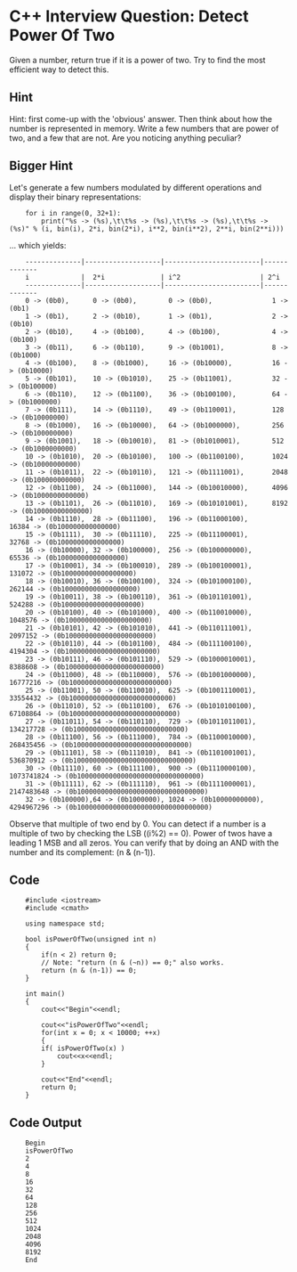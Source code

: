 
# C++ Interview Question: Detect Power Of Two

Given a number, return true if it is a power of two.
Try to find the most efficient way to detect this.

## Hint

Hint: first come-up with the 'obvious' answer. Then think about how the number is represented in memory. Write a few numbers that are power of two, and a few that are not. Are you noticing anything peculiar?

## Bigger Hint

Let's generate a few numbers modulated by different operations and display their binary representations:

        for i in range(0, 32+1):
            print("%s -> (%s),\t\t%s -> (%s),\t\t%s -> (%s),\t\t%s -> (%s)" % (i, bin(i), 2*i, bin(2*i), i**2, bin(i**2), 2**i, bin(2**i)))

... which yields:

        --------------|-------------------|------------------------|-------------
        i             |  2*i              | i^2                    | 2^i
        --------------|-------------------|------------------------|-------------
        0 -> (0b0),      0 -> (0b0),        0 -> (0b0),               1 -> (0b1)
        1 -> (0b1),      2 -> (0b10),       1 -> (0b1),               2 -> (0b10)
        2 -> (0b10),     4 -> (0b100),      4 -> (0b100),             4 -> (0b100)
        3 -> (0b11),     6 -> (0b110),      9 -> (0b1001),            8 -> (0b1000)
        4 -> (0b100),    8 -> (0b1000),     16 -> (0b10000),          16 -> (0b10000)
        5 -> (0b101),    10 -> (0b1010),    25 -> (0b11001),          32 -> (0b100000)
        6 -> (0b110),    12 -> (0b1100),    36 -> (0b100100),         64 -> (0b1000000)
        7 -> (0b111),    14 -> (0b1110),    49 -> (0b110001),         128 -> (0b10000000)
        8 -> (0b1000),   16 -> (0b10000),   64 -> (0b1000000),        256 -> (0b100000000)
        9 -> (0b1001),   18 -> (0b10010),   81 -> (0b1010001),        512 -> (0b1000000000)
        10 -> (0b1010),  20 -> (0b10100),   100 -> (0b1100100),       1024 -> (0b10000000000)
        11 -> (0b1011),  22 -> (0b10110),   121 -> (0b1111001),       2048 -> (0b100000000000)
        12 -> (0b1100),  24 -> (0b11000),   144 -> (0b10010000),      4096 -> (0b1000000000000)
        13 -> (0b1101),  26 -> (0b11010),   169 -> (0b10101001),      8192 -> (0b10000000000000)
        14 -> (0b1110),  28 -> (0b11100),   196 -> (0b11000100),      16384 -> (0b100000000000000)
        15 -> (0b1111),  30 -> (0b11110),   225 -> (0b11100001),      32768 -> (0b1000000000000000)
        16 -> (0b10000), 32 -> (0b100000),  256 -> (0b100000000),     65536 -> (0b10000000000000000)
        17 -> (0b10001), 34 -> (0b100010),  289 -> (0b100100001),     131072 -> (0b100000000000000000)
        18 -> (0b10010), 36 -> (0b100100),  324 -> (0b101000100),     262144 -> (0b1000000000000000000)
        19 -> (0b10011), 38 -> (0b100110),  361 -> (0b101101001),     524288 -> (0b10000000000000000000)
        20 -> (0b10100), 40 -> (0b101000),  400 -> (0b110010000),     1048576 -> (0b100000000000000000000)
        21 -> (0b10101), 42 -> (0b101010),  441 -> (0b110111001),     2097152 -> (0b1000000000000000000000)
        22 -> (0b10110), 44 -> (0b101100),  484 -> (0b111100100),     4194304 -> (0b10000000000000000000000)
        23 -> (0b10111), 46 -> (0b101110),  529 -> (0b1000010001),    8388608 -> (0b100000000000000000000000)
        24 -> (0b11000), 48 -> (0b110000),  576 -> (0b1001000000),    16777216 -> (0b1000000000000000000000000)
        25 -> (0b11001), 50 -> (0b110010),  625 -> (0b1001110001),    33554432 -> (0b10000000000000000000000000)
        26 -> (0b11010), 52 -> (0b110100),  676 -> (0b1010100100),    67108864 -> (0b100000000000000000000000000)
        27 -> (0b11011), 54 -> (0b110110),  729 -> (0b1011011001),    134217728 -> (0b1000000000000000000000000000)
        28 -> (0b11100), 56 -> (0b111000),  784 -> (0b1100010000),    268435456 -> (0b10000000000000000000000000000)
        29 -> (0b11101), 58 -> (0b111010),  841 -> (0b1101001001),    536870912 -> (0b100000000000000000000000000000)
        30 -> (0b11110), 60 -> (0b111100),  900 -> (0b1110000100),    1073741824 -> (0b1000000000000000000000000000000)
        31 -> (0b11111), 62 -> (0b111110),  961 -> (0b1111000001),    2147483648 -> (0b10000000000000000000000000000000)
        32 -> (0b100000),64 -> (0b1000000), 1024 -> (0b10000000000),  4294967296 -> (0b100000000000000000000000000000000)

Observe that multiple of two end by 0. You can detect if a number is a multiple of two by checking the LSB ((i%2) == 0). Power of twos have a leading 1 MSB and all zeros. You can verify that by doing an AND with the number and its complement: (n & (n-1)).
        
## Code

        #include <iostream>
        #include <cmath>

        using namespace std;

        bool isPowerOfTwo(unsigned int n)
        {
            if(n < 2) return 0;
            // Note: "return (n & (~n)) == 0;" also works.
            return (n & (n-1)) == 0;
        }

        int main()
        {
            cout<<"Begin"<<endl;

            cout<<"isPowerOfTwo"<<endl;
            for(int x = 0; x < 10000; ++x)
            {
            if( isPowerOfTwo(x) )
                cout<<x<<endl;
            }

            cout<<"End"<<endl;
            return 0;
        }


## Code Output

        Begin
        isPowerOfTwo
        2
        4
        8
        16
        32
        64
        128
        256
        512
        1024
        2048
        4096
        8192
        End


